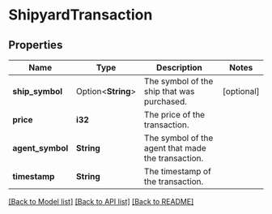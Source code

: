 # ShipyardTransaction

## Properties

Name | Type | Description | Notes
------------ | ------------- | ------------- | -------------
**ship_symbol** | Option<**String**> | The symbol of the ship that was purchased. | [optional]
**price** | **i32** | The price of the transaction. | 
**agent_symbol** | **String** | The symbol of the agent that made the transaction. | 
**timestamp** | **String** | The timestamp of the transaction. | 

[[Back to Model list]](../README.md#documentation-for-models) [[Back to API list]](../README.md#documentation-for-api-endpoints) [[Back to README]](../README.md)



